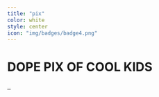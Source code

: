```yaml
---
title: "pix"
color: white
style: center
icon: "img/badges/badge4.png"
---
```


# DOPE PIX OF COOL KIDS

<div class="image-row">
  <div class="image-set">
    <a 
      class="example-image-link" 
      href="http://runawayfive.com/presskit/portrait_labcoats.jpg" 
      data-lightbox="example-set" 
      data-title="">
      <img class="example-image" src="http://runawayfive.com/presskit/portrait_labcoats.jpg" alt="">
    </a>
    <a 
      class="example-image-link" 
      href="http://runawayfive.com/presskit/copper_labcoats.jpg" 
      data-lightbox="example-set" 
      data-title="">
      <img class="example-image" src="http://runawayfive.com/presskit/copper_labcoats.jpg" alt="">
    </a>
    <a 
      class="example-image-link" 
      href="http://runawayfive.com/presskit/green_labcoats.jpg" 
      data-lightbox="example-set" 
      data-title="">
      <img class="example-image" src="http://runawayfive.com/presskit/green_labcoats.jpg" alt="">
    </a>
  </div>
</div>